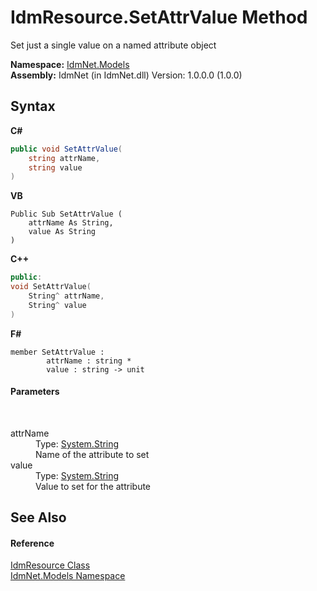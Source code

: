 # IdmResource.SetAttrValue Method 
 

Set just a single value on a named attribute object

**Namespace:**&nbsp;<a href="N_IdmNet_Models">IdmNet.Models</a><br />**Assembly:**&nbsp;IdmNet (in IdmNet.dll) Version: 1.0.0.0 (1.0.0)

## Syntax

**C#**<br />
``` C#
public void SetAttrValue(
	string attrName,
	string value
)
```

**VB**<br />
``` VB
Public Sub SetAttrValue ( 
	attrName As String,
	value As String
)
```

**C++**<br />
``` C++
public:
void SetAttrValue(
	String^ attrName, 
	String^ value
)
```

**F#**<br />
``` F#
member SetAttrValue : 
        attrName : string * 
        value : string -> unit 

```


#### Parameters
&nbsp;<dl><dt>attrName</dt><dd>Type: <a href="http://msdn2.microsoft.com/en-us/library/s1wwdcbf" target="_blank">System.String</a><br />Name of the attribute to set</dd><dt>value</dt><dd>Type: <a href="http://msdn2.microsoft.com/en-us/library/s1wwdcbf" target="_blank">System.String</a><br />Value to set for the attribute</dd></dl>

## See Also


#### Reference
<a href="T_IdmNet_Models_IdmResource">IdmResource Class</a><br /><a href="N_IdmNet_Models">IdmNet.Models Namespace</a><br />